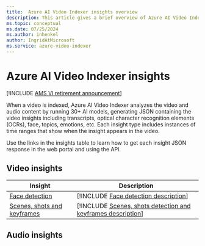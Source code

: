 ```yaml
---
title:  Azure AI Video Indexer insights overview
description: This article gives a brief overview of Azure AI Video Indexer insights.
ms.topic: conceptual
ms.date: 07/25/2024
ms.author: inhenkel
author: IngridAtMicrosoft
ms.service: azure-video-indexer
---
```


# Azure AI Video Indexer insights

[!INCLUDE [AMS VI retirement announcement](./includes/important-ams-retirement-abbreviated.md)]

When a video is indexed, Azure AI Video Indexer analyzes the video and audio content by running 30+ AI models, generating JSON containing the video insights including transcripts, optical character recognition elements (OCRs), face, topics, emotions, etc. Each insight type includes instances of time ranges that show when the insight appears in the video. 

Use the links in the insights table to learn how to get each insight JSON response in the web portal and using the API.

## Video insights

| Insight | Description |
| ------- | ----------- |
| [Face detection](face-detection-insight.md) | [!INCLUDE [Face detection description](./includes/face-detection-description.md)] |
| [Scenes, shots and keyframes](scene-shot-keyframe-detection-insight.md) | [!INCLUDE [Scenes, shots detection and keyframes description](./includes/scene-shot-keyframe-detection-description.md)] |
<!--
| [Labels identification](labels-identification-insight.md) | [!INCLUDE [labels identification description](./includes/labels-identification-description.md)] |
| [Object detection](object-detection-insight.md)| [!INCLUDE [object detection description](./includes/object-detection-description.md)] |
| [OCR](ocr-insight.md) | [!INCLUDE [ocr description](./includes/ocr-description.md)] |
| [Post-production: clapper board detection](clapper-board-insight.md) | [!INCLUDE [clapper board description](./includes/clapperboard-description.md)] |
| [Post-production: digital patterns](digital-patterns-color-bars-insight.md) | [!INCLUDE [digital patterns description](./includes/digital-patterns-description.md)] |
-->
<!--| [Featured clothing]() | [!INCLUDE [Featured clothing description]()] |-->
<!-- | [Matched person]() | [!INCLUDE [Matched person description]()] | -->
<!--| [Rolling credits]() | [!INCLUDE [Rolling credits description]()] |-->
<!--| [Textual logos]() | [!INCLUDE [Textual logos description]()] | -->

## Audio insights
<!--
| Insight | Description |
| ------- | ----------- |
| [Audio effects detection](audio-effects-detection-insight.md) | [!INCLUDE [Audio effects detection description](./includes/audio-effects-detection-description.md)] |
| [Keywords extraction](keywords-insight.md) | [!INCLUDE [keywords-descritpion](./includes/keywords-description.md)] |
| [Media transcription, translation, and language identification](transcription-translation-lid-insight.md) | [!INCLUDE [transcription description](./includes/transcription-translation-lid-description.md)] |
| [Named entities](named-entities-insight.md) | [!INCLUDE [Named entities description](./includes/named-entities-description.md)] |
| [Speakers]() | [!INCLUDE [Speakers description]()] |
| [Text-based emotion detection](text-based-emotions-detection-insight.md) | [!INCLUDE [Emotions detection description](./includes/text-based-emotions-detection-description.md)] |
| [Topics inference](topics-inference-insight.md) | [!INCLUDE [topics inference description](./includes/topics-inference-description.md)] |
-->